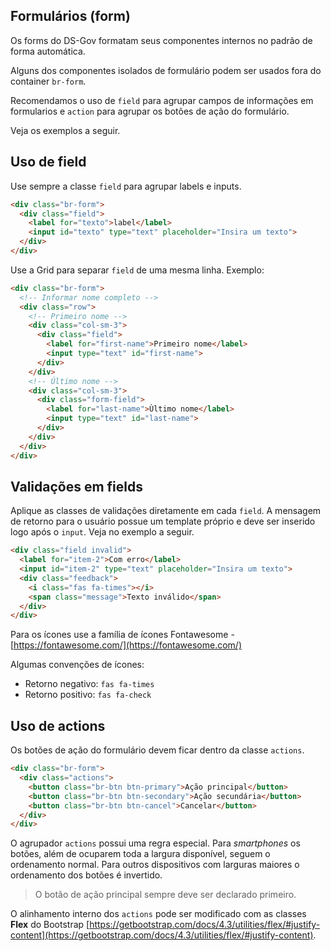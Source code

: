 ## Formulários (form)

Os forms do DS-Gov formatam seus componentes internos no padrão de forma automática.

Alguns dos componentes isolados de formulário podem ser usados fora do container `br-form`.

Recomendamos o uso de `field` para agrupar campos de informações em formularios e `action` para agrupar os botões de ação do formulário.

Veja os exemplos a seguir.

## Uso de field

Use sempre a classe `field` para agrupar labels e inputs.

```html
<div class="br-form">
  <div class="field">
    <label for="texto">label</label>
    <input id="texto" type="text" placeholder="Insira um texto">
  </div>
</div>
```

Use a Grid para separar `field` de uma mesma linha. Exemplo:

```html
<div class="br-form">
  <!-- Informar nome completo -->
  <div class="row">
    <!-- Primeiro nome -->
    <div class="col-sm-3">
      <div class="field">
        <label for="first-name">Primeiro nome</label>
        <input type="text" id="first-name">
      </div>
    </div>
    <!-- Último nome -->
    <div class="col-sm-3">
      <div class="form-field">
        <label for="last-name">Ùltimo nome</label>
        <input type="text" id="last-name">
      </div>
    </div>
  </div>
</div>
```

## Validações em fields

Aplique as classes de validações diretamente em cada `field`. A mensagem de retorno para o usuário possue um template próprio e deve ser inserido logo após o `input`. Veja no exemplo a seguir.

```html
<div class="field invalid">
  <label for="item-2">Com erro</label>
  <input id="item-2" type="text" placeholder="Insira um texto">
  <div class="feedback">
    <i class="fas fa-times"></i>
    <span class="message">Texto inválido</span>
  </div>
</div>
```

Para os ícones use a família de ícones Fontawesome - [https://fontawesome.com/](https://fontawesome.com/)

Algumas convenções de ícones:

- Retorno negativo: `fas fa-times`
- Retorno positivo: `fas fa-check`

## Uso de actions

Os botões de ação do formulário devem ficar dentro da classe `actions`.

```html
<div class="br-form">
  <div class="actions">
    <button class="br-btn btn-primary">Ação principal</button>
    <button class="br-btn btn-secondary">Ação secundária</button>
    <button class="br-btn btn-cancel">Cancelar</button>
  </div>
</div>
```

O agrupador `actions` possui uma regra especial. Para _smartphones_ os botões, além de ocuparem toda a largura disponível, seguem o ordenamento normal. Para outros dispositivos com larguras maiores o ordenamento dos botões é invertido.

> O botão de ação principal sempre deve ser declarado primeiro.

O alinhamento interno dos `actions` pode ser modificado com as classes **Flex** do Bootstrap [https://getbootstrap.com/docs/4.3/utilities/flex/#justify-content](https://getbootstrap.com/docs/4.3/utilities/flex/#justify-content).

